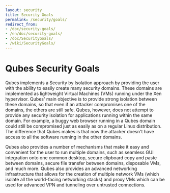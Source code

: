 ```yaml
---
layout: security
title: Security Goals
permalink: /security/goals/
redirect_from:
- /doc/security-goals/
- /en/doc/security-goals/
- /doc/SecurityGoals/
- /wiki/SecurityGoals/
---
```


Qubes Security Goals
====================

Qubes implements a Security by Isolation approach by providing the user with the ability to easily create many security domains. These domains are implemented as lightweight Virtual Machines (VMs) running under the Xen hypervisor. Qubes' main objective is to provide strong isolation between these domains, so that even if an attacker compromises one of the domains, the others are still safe. Qubes, however, does not attempt to provide any security isolation for applications running within the same domain. For example, a buggy web browser running in a Qubes domain could still be compromised just as easily as on a regular Linux distribution. The difference that Qubes makes is that now the attacker doesn't have access to all the software running in the other domains.

Qubes also provides a number of mechanisms that make it easy and convenient for the user to run multiple domains, such as seamless GUI integration onto one common desktop, secure clipboard copy and paste between domains, secure file transfer between domains, disposable VMs, and much more. Qubes also provides an advanced networking infrastructure that allows for the creation of multiple network VMs (which isolate all the world-facing networking stacks) and proxy VMs which can be used for advanced VPN and tunneling over untrusted connections.
